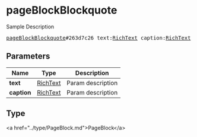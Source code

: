 # pageBlockBlockquote

Sample Description

<pre>
<a href="../constructor/pageBlockBlockquote.md">pageBlockBlockquote</a>#263d7c26 text:<a href="../type/RichText.md">RichText</a> caption:<a href="../type/RichText.md">RichText</a> = <a href="../type/PageBlock.md">PageBlock</a>;
</pre>

## Parameters

| Name | Type | Description |
|------|:----:|-------------|
| **text** | <a href="../type/RichText.md">RichText</a> | Param description |
| **caption** | <a href="../type/RichText.md">RichText</a> | Param description |

## Type

&lt;a href=&#34;../type/PageBlock.md&#34;&gt;PageBlock&lt;/a&gt;
